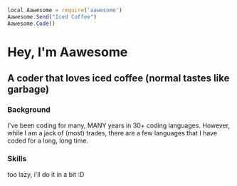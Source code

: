 ```js
local Aawesome = require('aawesome')
Aawesome.Send("Iced Coffee")
Aawesome.Code()
```

# Hey, I'm Aawesome
## A coder that loves iced coffee (normal tastes like garbage)

### Background

I've been coding for many, MANY years in 30+ coding languages. However, while I am a jack of (most) trades, there
are a few languages that I have coded for a long, long time.

### Skills

too lazy, i'll do it in a bit :D
